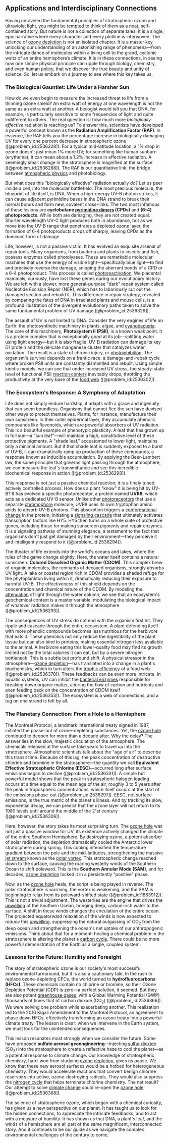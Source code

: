 ## Applications and Interdisciplinary Connections

Having unraveled the fundamental principles of stratospheric ozone and ultraviolet light, you might be tempted to think of them as a neat, self-contained story. But nature is not a collection of separate tales; it is a single, epic narrative where every character and every plotline is interwoven. The science of [ozone depletion](@article_id:149914) is not an isolated chapter. It is a master key, unlocking our understanding of an astonishing range of phenomena—from the intricate dance of molecules within a living cell to the grand, cyclonic waltz of an entire hemisphere’s climate. It is in these connections, in seeing how one simple physical principle can ripple through biology, chemistry, and even human policy, that we discover the true beauty and unity of science. So, let us embark on a journey to see where this key takes us.

### The Biological Gauntlet: Life Under a Harsher Sun

How do we even begin to measure the increased threat to life from a thinning ozone shield? An extra watt of energy at one wavelength is not the same as an extra watt at another. A biologist would tell you that DNA, for example, is particularly sensitive to some frequencies of light and quite indifferent to others. The real question is: how much more *biologically effective* radiation is reaching us? To answer this, scientists have developed a powerful concept known as the **Radiation Amplification Factor (RAF)**. In essence, the RAF tells you the percentage increase in biologically damaging UV for every one percent decrease in stratospheric ozone ([@problem_id:2536328]). For a typical mid-latitude location, a 1% drop in ozone doesn't just mean 1% more UV; for something like human sunburn (erythema), it can mean about a 1.2% increase in effective radiation. A seemingly small change in the stratosphere is magnified at the surface ([@problem_id:2536288]). The RAF is our quantitative link, the bridge between [atmospheric physics](@article_id:157516) and photobiology.

But what does this "biologically effective" radiation actually *do*? Let us peer inside a cell, into the molecular battlefield. The most precious molecule, the blueprint of life itself, is DNA. When a high-energy UV-B photon strikes, it can cause adjacent pyrimidine bases in the DNA strand to break their normal bonds and form new, covalent cross-links. The two most infamous of these lesions are **cyclobutane [pyrimidine dimers](@article_id:265902) (CPDs)** and **(6-4) photoproducts**. While both are damaging, they are not created equal. Shorter wavelength UV-C light produces both in abundance, but as we move into the UV-B range that penetrates a depleted ozone layer, the formation of 6-4 photoproducts drops off sharply, leaving CPDs as the dominant form of damage.

Life, however, is not a passive victim. It has evolved an exquisite arsenal of repair tools. Many organisms, from bacteria and plants to insects and fish, possess enzymes called photolyases. These are remarkable molecular machines that use the energy of visible light—specifically blue light—to find and precisely reverse the damage, snipping the aberrant bonds of a CPD or a 6-4 photoproduct. This process is called [photoreactivation](@article_id:195200). We placental mammals, curiously, have lost these genes during our evolutionary history. We are left with a slower, more general-purpose "dark" repair system called Nucleotide Excision Repair (NER), which has to laboriously cut out the damaged section and rebuild it. This difference in repair strategy, revealed by comparing the fates of DNA in irradiated plants and mouse cells, is a profound illustration of the divergent evolutionary paths taken to solve the same fundamental problem of UV damage ([@problem_id:2536329]).

The assault of UV is not limited to DNA. Consider the very engines of life on Earth: the photosynthetic machinery in plants, algae, and [cyanobacteria](@article_id:165235). The core of this machinery, **Photosystem II (PSII)**, is a known weak point. It is a protein complex that is exceptionally good at its job—splitting water using light energy—but it is also fragile. UV-B radiation can damage its key D1 protein and the delicate manganese cluster that catalyzes water oxidation. The result is a state of chronic injury, or [photoinhibition](@article_id:142337). The organism's survival depends on a frantic race: a damage-and-repair cycle where broken PSII units are constantly dismantled and rebuilt. Using simple kinetic models, we can see that under increased UV stress, the steady-state level of functional PSII [reaction centers](@article_id:195825) inevitably drops, throttling the productivity at the very base of the [food web](@article_id:139938) ([@problem_id:2536302]).

### The Ecosystem's Response: A Symphony of Adaptation

Life does not simply endure hardship; it adapts with a grace and ingenuity that can seem boundless. Organisms that cannot flee the sun have devised other ways to protect themselves. Plants, for instance, manufacture their own sunscreen. In their outer epidermal layer, they accumulate phenolic compounds like flavonoids, which are powerful absorbers of UV radiation. This is a beautiful example of phenotypic plasticity. A leaf that has grown up in full sun—a "sun leaf"—will maintain a high, constitutive level of these protective pigments. A "shade leaf," accustomed to lower light, maintains only a minimal amount. But if that shade leaf is suddenly exposed to a burst of UV-B, it can dramatically ramp up production of these compounds, a response known as inducible accumulation. By applying the Beer-Lambert law, the same principle that governs light passing through the atmosphere, we can measure the leaf's transmittance and see this incredible biochemical response in action ([@problem_id:2536298]).

This response is not just a passive chemical reaction; it is a finely tuned, actively controlled process. How does a plant "know" it is being hit by UV-B? It has evolved a specific photoreceptor, a protein named **UVR8**, which acts as a dedicated UV-B sensor. Unlike other [photoreceptors](@article_id:151006) that use a separate [chromophore](@article_id:267742) molecule, UVR8 uses its own tryptophan amino acids to absorb UV-B photons. This absorption triggers a [conformational change](@article_id:185177) in the protein, initiating a [signaling cascade](@article_id:174654) that ultimately activates transcription factors like HY5. HY5 then turns on a whole suite of protective genes, including those for making sunscreen pigments and repair enzymes. It is a signaling pathway of stunning elegance, a testament to the fact that organisms don't just get damaged by their environment—they perceive it and intelligently respond to it ([@problem_id:2536294]).

The theater of life extends into the world's oceans and lakes, where the rules of the game change slightly. Here, the water itself contains a natural sunscreen: **Colored Dissolved Organic Matter (CDOM)**. This complex brew of organic molecules, the remnants of decayed organisms, strongly absorbs UV light. A lake or coastal region rich in CDOM provides a shaded refuge for the phytoplankton living within it, dramatically reducing their exposure to harmful UV-B. The effectiveness of this shield depends on the concentration and chemical nature of the CDOM. By modeling the [attenuation](@article_id:143357) of light through the water column, we see that an ecosystem's geochemical context is a master variable, modulating the biological impact of whatever radiation makes it through the atmosphere ([@problem_id:2536293]).

The consequences of UV stress do not end with the organism first hit. They ripple and cascade through the entire ecosystem. A plant defending itself with more phenolic compounds becomes less nutritious for the herbivore that eats it. These phenolics not only reduce the digestibility of the plant tissue but can also bind to proteins, making essential nitrogen less available to the animal. A herbivore eating this lower-quality food may find its growth limited not by the total calories it can eat, but by a severe nitrogen bottleneck. This is a subtle but profound shift. A physical stressor in the atmosphere—[ozone depletion](@article_id:149914)—has translated into a change in a plant's biochemistry, which in turn alters the [trophic efficiency](@article_id:184465) of a food web ([@problem_id:2536370]). These feedbacks can be even more intricate. In aquatic systems, UV can inhibit the [bacterial enzymes](@article_id:172724) responsible for breaking down organic matter, altering the flow of carbon and nutrients and even feeding back on the concentration of CDOM itself ([@problem_id:2536353]). The ecosystem is a web of connections, and a tug on one strand is felt by all.

### The Planetary Connection: From a Hole to a Hemisphere

The Montreal Protocol, a landmark international treaty signed in 1987, initiated the phase-out of ozone-depleting substances. Yet, the [ozone hole](@article_id:188591) continued to deepen for more than a decade after. Why the delay? The answer lies in the slow, majestic circulation of the atmosphere. The chemicals released at the surface take years to travel up into the stratosphere. Atmospheric scientists talk about the "age of air" to describe this transit time. Because of this lag, the peak concentration of destructive chlorine and bromine in the stratosphere—the quantity we call **Equivalent Effective Stratospheric Chlorine (EESC)**—occurred long after surface emissions began to decline ([@problem_id:2536331]). A simple but powerful model shows that the peak in stratospheric halogen loading occurs at a time equal to the mean age of the air, roughly 3 to 5 years after the peak in tropospheric concentrations, which itself occurs at the start of the emissions phase-out ([@problem_id:2536297]). EESC, not surface emissions, is the true metric of the planet's illness. And by tracking its slow, exponential decay, we can predict that the ozone layer will not return to its 1980 levels until around the middle of the 21st century ([@problem_id:2536306]).

Here, however, the story takes its most surprising turn. The [ozone hole](@article_id:188591) was not just a passive window for UV; its existence actively changed the climate of the entire Southern Hemisphere. By destroying ozone, a potent absorber of solar radiation, the depletion dramatically cooled the Antarctic lower stratosphere during spring. This cooling intensified the temperature gradient between the pole and the mid-latitudes, strengthening the massive [jet stream](@article_id:191103) known as the [polar vortex](@article_id:200188). This stratospheric change reached down to the surface, causing the roaring westerly winds of the Southern Ocean to shift poleward. This is the **Southern Annular Mode (SAM)**, and for decades, [ozone depletion](@article_id:149914) locked it in a persistently "positive" phase.

Now, as the [ozone hole](@article_id:188591) heals, the script is being played in reverse. The polar stratosphere is warming, the vortex is weakening, and the SAM is beginning to relax from its poleward-shifted state ([@problem_id:1883912]). This is not a trivial adjustment. The westerlies are the engine that drives the [upwelling](@article_id:201485) of the Southern Ocean, bringing deep, carbon-rich water to the surface. A shift in these winds changes the circulation of the entire ocean. The projected equatorward relaxation of the winds is now expected to *reduce* this [upwelling](@article_id:201485), suppressing the natural outgassing of $\text{CO}_2$ from the deep ocean and strengthening the ocean's net uptake of our anthropogenic emissions. Think about that for a moment: healing a chemical problem in the stratosphere is altering the planet's [carbon cycle](@article_id:140661). There could be no more powerful demonstration of the Earth as a single, coupled system.

### Lessons for the Future: Humility and Foresight

The story of stratospheric ozone is our society's most successful environmental turnaround, but it is also a cautionary tale. In the rush to replace ozone-depleting CFCs, the world turned to **hydrofluorocarbons (HFCs)**. These chemicals contain no chlorine or bromine, so their Ozone Depletion Potential (ODP) is zero—a perfect solution, it seemed. But they are also potent [greenhouse gases](@article_id:200886), with a Global Warming Potential (GWP) thousands of times that of carbon dioxide ($\text{CO}_2$) ([@problem_id:2536366]). We were solving one problem while exacerbating another. This realization led to the 2016 Kigali Amendment to the Montreal Protocol, an agreement to phase down HFCs, effectively transforming an ozone treaty into a powerful climate treaty. The lesson is clear: when we intervene in the Earth system, we must look for the unintended consequences.

This lesson resonates most strongly when we consider the future. Some have proposed **sulfate aerosol geoengineering**—injecting [sulfur dioxide](@article_id:149088) ($\text{SO}_2$) into the stratosphere to create a reflective haze to cool the planet—as a potential response to climate change. Our knowledge of stratospheric chemistry, hard-won from studying [ozone depletion](@article_id:149914), gives us pause. We know that these new aerosol surfaces would be a hotbed for heterogeneous chemistry. They would accelerate reactions that convert benign chlorine reservoirs into active, ozone-destroying radicals. They would also suppress the [nitrogen cycle](@article_id:140095) that helps terminate chlorine chemistry. The net result? Our attempt to solve [climate change](@article_id:138399) could re-open the [ozone hole](@article_id:188591) ([@problem_id:2536368]).

The science of stratospheric ozone, which began with a chemical curiosity, has given us a new perspective on our planet. It has taught us to look for the hidden connections, to appreciate the intricate feedbacks, and to act with a measure of humility. It has shown us that DNA, a plant's leaf, and the winds of a hemisphere are all part of the same magnificent, interconnected story. And it continues to be our guide as we navigate the complex environmental challenges of the century to come.